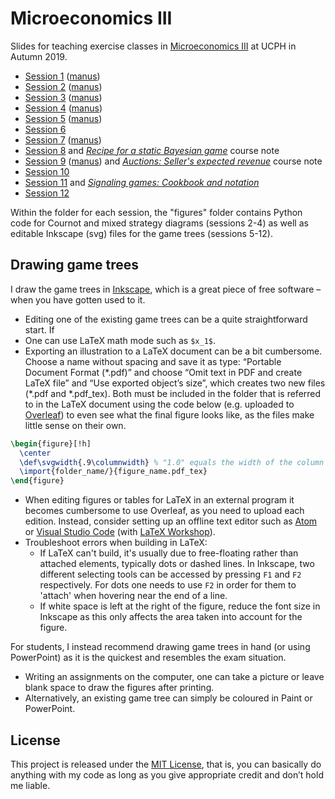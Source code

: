 # Microeconomics III
Slides for teaching exercise classes in [Microeconomics III](https://kurser.ku.dk/course/aØka08005u/2019-2020) at UCPH in Autumn 2019.

* [Session 1](https://github.com/thornoe/micro_III/blob/master/s1/main.pdf) ([manus](https://github.com/thornoe/micro_III/blob/master/s1/Manus_S1.docx?raw=true))
* [Session 2](https://github.com/thornoe/micro_III/blob/master/s2/main.pdf) ([manus](https://github.com/thornoe/micro_III/blob/master/s2/Manus_S2.docx?raw=true))
* [Session 3](https://github.com/thornoe/micro_III/blob/master/s3/main.pdf) ([manus](https://github.com/thornoe/micro_III/blob/master/s3/Manus_S3.docx?raw=true))
* [Session 4](https://github.com/thornoe/micro_III/blob/master/s4/main.pdf) ([manus](https://github.com/thornoe/micro_III/blob/master/s4/Manus_S4.docx?raw=true))
* [Session 5](https://github.com/thornoe/micro_III/blob/master/s5/main.pdf) ([manus](https://github.com/thornoe/micro_III/blob/master/s5/Manus_S5.docx?raw=true))
* [Session 6](https://github.com/thornoe/micro_III/blob/master/s6/main.pdf)
* [Session 7](https://github.com/thornoe/micro_III/blob/master/s7/main.pdf) ([manus](https://github.com/thornoe/micro_III/blob/master/s7/Manus_S7.docx?raw=true))
* [Session 8](https://github.com/thornoe/micro_III/blob/master/s8/main.pdf) and [*Recipe for a static Bayesian game*](https://github.com/thornoe/micro_III/blob/master/s8/static_bayesian_game.pdf) course note
* [Session 9](https://github.com/thornoe/micro_III/blob/master/s9/main.pdf) ([manus](https://github.com/thornoe/micro_III/blob/master/s9/Manus_S9.docx?raw=true)) and [*Auctions: Seller's expected revenue*](https://github.com/thornoe/micro_III/blob/master/s9/seller's_revenue.pdf) course note
* [Session 10](https://github.com/thornoe/micro_III/blob/master/s10/main.pdf)
* [Session 11](https://github.com/thornoe/micro_III/blob/master/s11/main.pdf) and [*Signaling games: Cookbook and notation*](https://github.com/thornoe/micro_III/blob/master/s11/cookbook_notation.pdf)
* [Session 12](https://github.com/thornoe/micro_III/blob/master/s12/main.pdf)

Within the folder for each session, the "figures" folder contains Python code for Cournot and mixed strategy diagrams (sessions 2-4) as well as editable Inkscape (svg) files for the game trees (sessions 5-12).


## Drawing game trees
I draw the game trees in [Inkscape](https://inkscape.org/), which is a great piece of free software – when you have gotten used to it.
* Editing one of the existing game trees can be a quite straightforward start. If
* One can use LaTeX math mode such as `$x_1$`.
* Exporting an illustration to a LaTeX document can be a bit cumbersome. Choose a name without spacing and save it as type: “Portable Document Format (\*.pdf)” and choose “Omit text in PDF and create LaTeX file” and “Use exported object’s size”, which creates two new files (\*.pdf and \*.pdf_tex). Both must be included in the folder that is referred to in the LaTeX document using the code below (e.g. uploaded to [Overleaf](https://www.overleaf.com/)) to even see what the final figure looks like, as the files make little sense on their own.
```latex
\begin{figure}[!h]
  \center
  \def\svgwidth{.9\columnwidth} % "1.0" equals the width of the column
  \import{folder_name/}{figure_name.pdf_tex}
\end{figure}
```
* When editing figures or tables for LaTeX in an external program it becomes cumbersome to use Overleaf, as you need to upload each edition. Instead, consider setting up an offline text editor such as [Atom](https://github.com/thornoe/AtomSetup) or [Visual Studio Code](https://code.visualstudio.com) (with [LaTeX Workshop](https://marketplace.visualstudio.com/items?itemName=James-Yu.latex-workshop)).
* Troubleshoot errors when building in LaTeX:
    - If LaTeX can't build, it's usually due to free-floating rather than attached elements, typically dots or dashed lines. In Inkscape, two different selecting tools can be accessed by pressing `F1` and `F2` respectively. For dots one needs to use `F2` in order for them to 'attach' when hovering near the end of a line.
    - If white space is left at the right of the figure, reduce the font size in Inkscape as this only affects the area taken into account for the figure.

For students, I instead recommend drawing game trees in hand (or using PowerPoint) as it is the quickest and resembles the exam situation.
* Writing an assignments on the computer, one can take a picture or leave blank space to draw the figures after printing.
* Alternatively, an existing game tree can simply be coloured in Paint or PowerPoint.


## License
This project is released under the [MIT License](https://github.com/thornoe/micro_III/blob/master/LICENSE), that is, you can basically do anything with my code as long as you give appropriate credit and don’t hold me liable.
